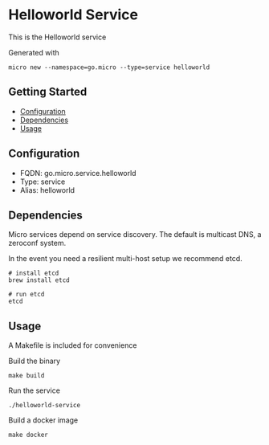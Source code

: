 # Helloworld Service

This is the Helloworld service

Generated with

```
micro new --namespace=go.micro --type=service helloworld
```

## Getting Started

- [Configuration](#configuration)
- [Dependencies](#dependencies)
- [Usage](#usage)

## Configuration

- FQDN: go.micro.service.helloworld
- Type: service
- Alias: helloworld

## Dependencies

Micro services depend on service discovery. The default is multicast DNS, a zeroconf system.

In the event you need a resilient multi-host setup we recommend etcd.

```
# install etcd
brew install etcd

# run etcd
etcd
```

## Usage

A Makefile is included for convenience

Build the binary

```
make build
```

Run the service
```
./helloworld-service
```

Build a docker image
```
make docker
```